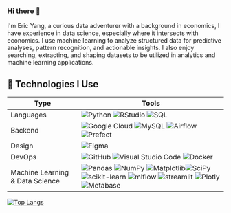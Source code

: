 ### Hi there 👋

I'm Eric Yang, a curious data adventurer with a background in economics, I have experience in data science, especially where it intersects with economics. I use machine learning to analyze structured data for predictive analyses, pattern recognition, and actionable insights. I also enjoy searching, extracting, and shaping datasets to be utilized in analytics and machine learning applications.

## 🔨 Technologies I Use

Type | Tools
------------- | -------------
Languages |![Python](https://img.shields.io/badge/python-3670A0?style=for-the-badge&logo=python&logoColor=ffdd54) ![RStudio](https://img.shields.io/badge/RStudio-4285F4?style=for-the-badge&logo=rstudio&logoColor=white) ![SQL](https://img.shields.io/badge/SQL-4285F4?style=for-the-badge&logo=SQL&logoColor=white)
Backend | ![Google Cloud](https://img.shields.io/badge/Google_Cloud-4285F4?style=for-the-badge&logo=google-cloud&logoColor=white) ![MySQL](https://img.shields.io/badge/mysql-%2300f.svg?style=for-the-badge&logo=mysql&logoColor=white) ![Airflow](https://img.shields.io/badge/Airflow-017CEE?style=for-the-badge&logo=Apache%20Airflow&logoColor=white) ![Prefect](https://img.shields.io/badge/Prefect-5AC1DD?style=for-the-badge&logo=prefect&logoColor=white)
Design | ![Figma](https://img.shields.io/badge/figma-%23F24E1E.svg?style=for-the-badge&logo=figma&logoColor=white)
DevOps | ![GitHub](https://img.shields.io/badge/github-%23121011.svg?style=for-the-badge&logo=github&logoColor=white) ![Visual Studio Code](https://img.shields.io/badge/Visual%20Studio%20Code-0078d7.svg?style=for-the-badge&logo=visual-studio-code&logoColor=white) ![Docker](https://img.shields.io/badge/Docker-2CA5E0?style=for-the-badge&logo=docker&logoColor=white)
Machine Learning & Data Science | ![Pandas](https://img.shields.io/badge/pandas-%23150458.svg?style=for-the-badge&logo=pandas&logoColor=white) ![NumPy](https://img.shields.io/badge/numpy-%23013243.svg?style=for-the-badge&logo=numpy&logoColor=white) ![Matplotlib](https://img.shields.io/badge/Matplotlib-%23ffffff.svg?style=for-the-badge&logo=Matplotlib&logoColor=black)![SciPy](https://img.shields.io/badge/SciPy-%230C55A5.svg?style=for-the-badge&logo=scipy&logoColor=%white) ![scikit-learn](https://img.shields.io/badge/scikit--learn-%23F7931E.svg?style=for-the-badge&logo=scikit-learn&logoColor=white) ![mlflow](https://img.shields.io/badge/mlflow-%23d9ead3.svg?style=for-the-badge&logo=numpy&logoColor=blue) ![streamlit](https://img.shields.io/badge/streamlit-informational?style=for-the-badge&logo=streamlit&logoColor=white&color=F63366) ![Plotly](https://img.shields.io/badge/Plotly-%233F4F75.svg?style=for-the-badge&logo=plotly&logoColor=white) ![Metabase](https://img.shields.io/badge/Metabase-509EE3?style=for-the-badge&logo=metabase&logoColor=fff) 

[![Top Langs](https://github-readme-stats.vercel.app/api/top-langs/?username=ericyaang&hide_progress=true)](https://github.com/anuraghazra/github-readme-stats)

